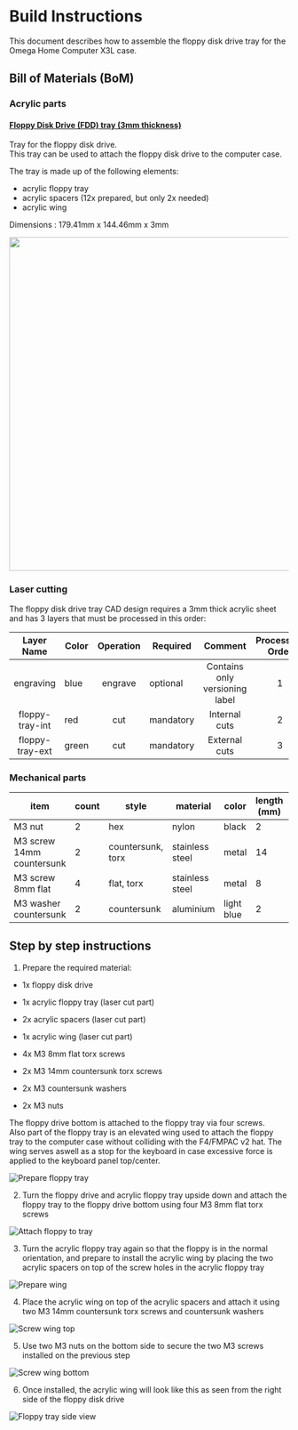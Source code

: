 # Build Instructions

This document describes how to assemble the floppy disk drive tray for the Omega Home Computer X3L case.

## Bill of Materials (BoM)

### Acrylic parts

#### [Floppy Disk Drive (FDD) tray (3mm thickness)](omega-case-x3l-v1-floppy-tray-3mm%2Bready-to-lasercut-final.dxf)

Tray for the floppy disk drive.  
This tray can be used to attach the floppy disk drive to the computer case.  

The tray is made up of the following elements:
* acrylic floppy tray
* acrylic spacers (12x prepared, but only 2x needed)
* acrylic wing

Dimensions : 179.41mm x 144.46mm x 3mm

[<img src="images/cad-floppy-tray-3mm.png" width="600"/>](images/cad-floppy-tray-3mm.png)

### Laser cutting

The floppy disk drive tray CAD design requires a 3mm thick acrylic sheet and has 3 layers that must be processed in this order:

|    Layer Name   | Color | Operation | Required  |             Comment            | Processing Order |
|:---------------:|-------|:---------:|-----------|:------------------------------:|:----------------:|
|    engraving    | blue  |  engrave  | optional  | Contains only versioning label |         1        |
| floppy-tray-int | red   |    cut    | mandatory |          Internal cuts         |         2        |
| floppy-tray-ext | green |    cut    | mandatory |          External cuts         |         3        |

### Mechanical parts

| **item**                     | **count** | **style**         | **material**    | **color**  | **length (mm)** | **link**                                                            |
| ---------------------------- | --------- | ----------------- | --------------- | ---------- | --------------- | ------------------------------------------------------------------- |
| M3 nut                       | 2         | hex               | nylon           | black      | 2               | [aliexpress](https://www.aliexpress.com/item/32859166254.html)      |
| M3 screw 14mm countersunk    | 2         | countersunk, torx | stainless steel | metal      | 14              | [aliexpress](https://www.aliexpress.com/item/1005002369233576.html) |
| M3 screw 8mm flat            | 4         | flat, torx        | stainless steel | metal      | 8               | [aliexpress](https://www.aliexpress.com/item/1005003098981878.html) |
| M3 washer countersunk        | 2         | countersunk       | aluminium       | light blue | 2               | [aliexpress](https://www.aliexpress.com/item/32968161596.html)      |

## Step by step instructions

1. Prepare the required material:

  * 1x floppy disk drive

  * 1x acrylic floppy tray (laser cut part)
  * 2x acrylic spacers (laser cut part)
  * 1x acrylic wing (laser cut part)
  * 4x M3 8mm flat torx screws
  * 2x M3 14mm countersunk torx screws
  * 2x M3 countersunk washers
  * 2x M3 nuts

The floppy drive bottom is attached to the floppy tray via four screws.  
Also part of the floppy tray is an elevated wing used to attach the floppy tray to the computer case without colliding with the F4/FMPAC v2 hat. The wing serves aswell as a stop for the keyboard in case excessive force is applied to the keyboard panel top/center.

![Prepare floppy tray](images/floppy-010-prepare-floppy-and-floppy-tray-EN.png)

2. Turn the floppy drive and acrylic floppy tray upside down and attach the floppy tray to the floppy drive bottom using four M3 8mm flat torx screws

![Attach floppy to tray](images/floppy-020-attach-floppy-to-tray-with-4x-8mm-screws-EN.png)

3. Turn the acrylic floppy tray again so that the floppy is in the normal orientation, and prepare to install the acrylic wing by placing the two acrylic spacers on top of the screw holes in the acrylic floppy tray

![Prepare wing](images/floppy-030-prepare-elevated-triangle-wing-EN.png)

4. Place the acrylic wing on top of the acrylic spacers and attach it using two M3 14mm countersunk torx screws and countersunk washers

![Screw wing top](images/floppy-040-screw-elevated-triangle-wing-EN.png)

5. Use two M3 nuts on the bottom side to secure the two M3 screws installed on the previous step

![Screw wing bottom](images/floppy-050-bottom-view-elevated-triangle-wing-EN.png)

6. Once installed, the acrylic wing will look like this as seen from the right side of the floppy disk drive

![Floppy tray side view](images/floppy-060-side-view-elevated-triangle-wing-EN.png)
